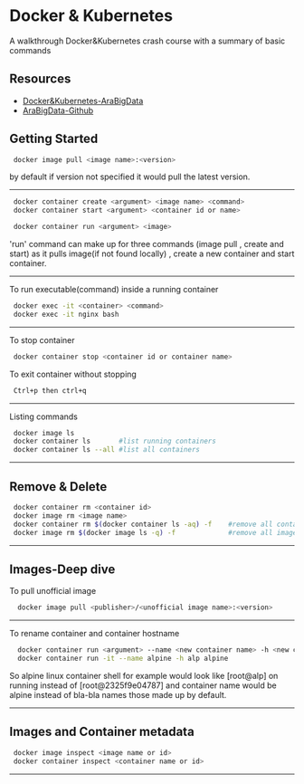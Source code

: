 
# Docker & Kubernetes

A walkthrough Docker&Kubernetes crash course with a summary of basic commands 


## Resources

 - [Docker&Kubernetes-AraBigData](https://youtu.be/PrusdhS2lmo?si=OaSjOlv7VH2nZwV9)
 - [AraBigData-Github](https://github.com/ahmedsami76/AraBigData)


## Getting Started

```bash
 docker image pull <image name>:<version>
```
 by default if version not specified it would pull the latest version.

---

```bash
 docker container create <argument> <image name> <command>
 docker container start <argument> <container id or name>
```

```bash
 docker container run <argument> <image>
```
 'run' command can make up for three commands (image pull , create and start)
 as it pulls image(if not found locally) , create a new container and start container.

---

 To run executable(command) inside a running container 
```bash
 docker exec -it <container> <command>
 docker exec -it nginx bash
```
---
 To stop container
```bash
 docker container stop <container id or container name>
```

 To exit container without stopping
```bash
 Ctrl+p then ctrl+q  
```
---

Listing commands
```bash
 docker image ls 
 docker container ls       #list running containers
 docker container ls --all #list all containers
```
---
## Remove & Delete
```bash
 docker container rm <container id>
 docker image rm <image name>
 docker container rm $(docker container ls -aq) -f    #remove all containers
 docker image rm $(docker image ls -q) -f             #remove all images
```
---
## Images-Deep dive

 To pull unofficial image
```bash
  docker image pull <publisher>/<unofficial image name>:<version>
```
---
 To rename container and container hostname 
```bash
  docker container run <argument> --name <new container name> -h <new container hostname> <image:version>
  docker container run -it --name alpine -h alp alpine 
```
So alpine linux container shell for example would look like [root@alp] on running instead of [root@2325f9e04787] and container name would be alpine instead of bla-bla names those made up by default.

---
## Images and Container metadata
```bash
 docker image inspect <image name or id>
 docker container inspect <container name or id>
```
---
















